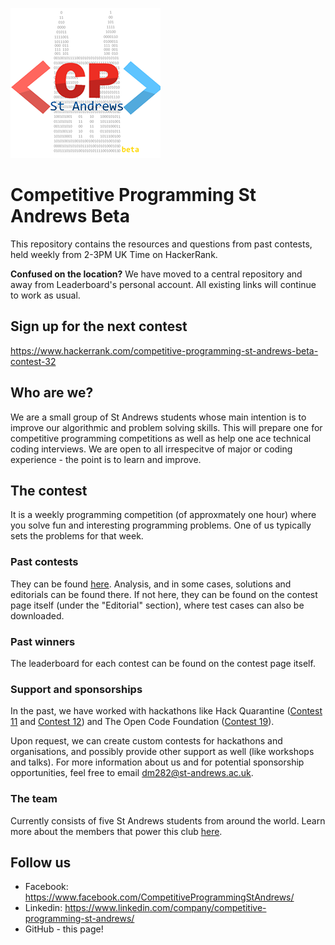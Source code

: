 ![logo](assets/logo.png)
# Competitive Programming St Andrews Beta

This repository contains the resources and questions from past contests, held weekly from 2-3PM UK Time on HackerRank.

**Confused on the location?** We have moved to a central repository and away from Leaderboard's personal account. All existing links will continue to work as usual.

## Sign up for the next contest 

https://www.hackerrank.com/competitive-programming-st-andrews-beta-contest-32
## Who are we?

We are a small group of St Andrews students whose main intention is to improve our algorithmic and problem solving skills. This will prepare one for competitive programming competitions as well as help one ace technical coding interviews. We are open to all irrespecitve of major or coding experience - the point is to learn and improve.

## The contest

It is a weekly programming competition (of approxmately one hour) where you solve fun and interesting programming problems. One of us typically sets the problems for that week.

### Past contests

They can be found [here](/Competitions). Analysis, and in some cases, solutions and editorials can be found there. If not here, they can be found on the contest page itself (under the "Editorial" section), where test cases can also be downloaded.

### Past winners

The leaderboard for each contest can be found on the contest page itself.

### Support and sponsorships

In the past, we have worked with hackathons like Hack Quarantine ([Contest 11](/Competitions/Competition%2011%20%5B29%20March%202020%5D/readme.md) and [Contest 12](/Competitions/Competition%2012%20[5%20Apr%202020]/readme.md)) and The Open Code Foundation ([Contest 19](/Competitions/Competition%2019%20[24%20May%202020]/readme.md)). 

Upon request, we can create custom contests for hackathons and organisations, and possibly provide other support as well (like workshops and talks). For more information about us and for potential sponsorship opportunities, feel free to email dm282@st-andrews.ac.uk.

### The team

Currently consists of five St Andrews students from around the world. Learn more about the members that power this club [here](the_team.md).

## Follow us

* Facebook: https://www.facebook.com/CompetitiveProgrammingStAndrews/
* Linkedin: https://www.linkedin.com/company/competitive-programming-st-andrews/
* GitHub - this page!
